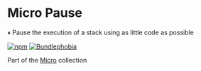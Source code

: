 # Micro Pause

⏸ Pause the execution of a stack using as little code as possible

[![npm](https://img.shields.io/npm/v/@chaff/micro-pause.svg?style=flat-square)](https://www.npmjs.com/package/@chaff/micro-pause)
[![Bundlephobia](https://img.shields.io/bundlephobia/min/@chaff/micro-pause.svg?style=flat-square)](https://bundlephobia.com/result?p=@chaff/micro-pause)


Part of the [Micro](https://github.com/Chaffity/micro) collection
